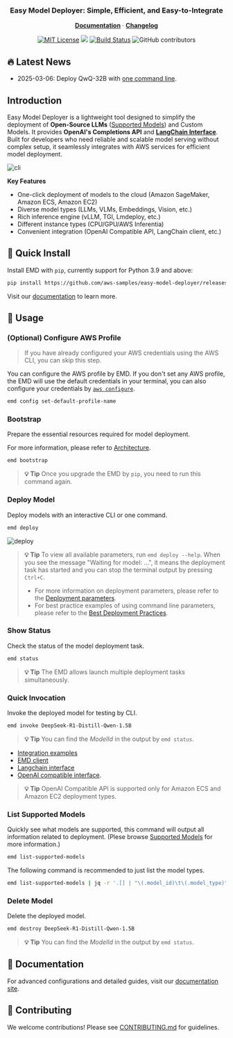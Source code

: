 <p align="center">
    <h3 align="center">Easy Model Deployer: Simple, Efficient, and Easy-to-Integrate</h3>
</p>

<p align="center">
  <a href="https://aws-samples.github.io/easy-model-deployer/en/installation"><strong>Documentation</strong></a> ·
  <a href="https://github.com/aws-samples/easy-model-deployer/releases"><strong>Changelog</strong></a>
</p>

<p align="center">
  <a href="https://opensource.org/licenses/MIT"><img src="https://img.shields.io/badge/License-MIT-yellowgreen.svg" alt="MIT License"></a>
  <a href="https://github.com/aws-samples/easy-model-deployer/releases"><img src="https://img.shields.io/github/v/release/aws-samples/easy-model-deployer?include_prereleases"></a>
  <a href="https://github.com/aws-samples/easy-model-deployer/actions/workflows/release-package.yml"><img src="https://github.com/aws-samples/easy-model-deployer/actions/workflows/release-package.yml/badge.svg" alt="Build Status"></a>
  <img alt="GitHub contributors" src="https://img.shields.io/github/contributors/aws-samples/easy-model-deployer">
</p>

## 🔥 Latest News

- 2025-03-06: Deploy QwQ-32B with [one command line](docs/en/best_deployment_practices.md##famous-models###qwen-series###qwq-32b).

## Introduction

Easy Model Deployer is a lightweight tool designed to simplify the deployment of **Open-Source LLMs** ([Supported Models](docs/en/supported_models.md)) and Custom Models. It provides **OpenAI's Completions API** and [**LangChain Interface**](https://github.com/langchain-ai/langchain). Built for developers who need reliable and scalable model serving without complex setup, it seamlessly integrates with AWS services for efficient model deployment.

![cli](docs/images/cli-all.gif)

**Key Features**
- One-click deployment of models to the cloud (Amazon SageMaker, Amazon ECS, Amazon EC2)
- Diverse model types (LLMs, VLMs, Embeddings, Vision, etc.)
- Rich inference engine (vLLM, TGI, Lmdeploy, etc.)
- Different instance types (CPU/GPU/AWS Inferentia)
- Convenient integration (OpenAI Compatible API, LangChain client, etc.)


## 🚀 Quick Install

Install EMD with `pip`, currently support for Python 3.9 and above:

```bash
pip install https://github.com/aws-samples/easy-model-deployer/releases/download/emd-0.7.1/emd-0.7.1-py3-none-any.whl
```

Visit our [documentation](https://aws-samples.github.io/easy-model-deployer/en/installation/) to learn more.

## 🔧 Usage

### (Optional) Configure AWS Profile

>If you have already configured your AWS credentials using the AWS CLI, you can skip this step.

You can configure the AWS profile by EMD. If you don't set any AWS profile, the EMD will use the default credentials in your terminal, you can also configure your credentials by [`aws configure`](https://docs.aws.amazon.com/cli/latest/userguide/cli-configure-files.html#cli-configure-files-methods).


```bash
emd config set-default-profile-name
```

### Bootstrap

Prepare the essential resources required for model deployment.

For more information, please refer to [Architecture](https://aws-samples.github.io/easy-model-deployer/en/architecture/).

```bash
emd bootstrap
```

> **💡 Tip** Once you upgrade the EMD by `pip`, you need to run this command again.


### Deploy Model

Deploy models with an interactive CLI or one command.

```bash
emd deploy
```

![deploy](docs/images/cli-deploy.gif)


> **💡 Tip** To view all available parameters, run `emd deploy --help`.
> When you see the message "Waiting for model: ...", it means the deployment task has started and you can stop the terminal output by pressing `Ctrl+C`.
> - For more information on deployment parameters, please refer to the [Deployment parameters](docs/en/installation.md).
> - For best practice examples of using command line parameters, please refer to the [Best Deployment Practices](docs/en/best_deployment_practices.md).

### Show Status

Check the status of the model deployment task.

```bash
emd status
```

> **💡 Tip** The EMD allows launch multiple deployment tasks simultaneously.

### Quick Invocation

Invoke the deployed model for testing by CLI.

```bash
emd invoke DeepSeek-R1-Distill-Qwen-1.5B
```

> **💡 Tip** You can find the *ModelId* in the output by `emd status`.

- [Integration examples](https://aws-samples.github.io/easy-model-deployer/)
- [EMD client](docs/en/emd_client.md)
- [Langchain interface](docs/en/langchain_interface.md)
- [OpenAI compatible interface](docs/en/openai_compatiable.md).

> **💡 Tip** OpenAI Compatible API is supported only for Amazon ECS and Amazon EC2 deployment types.

### List Supported Models

Quickly see what models are supported, this command will output all information related to deployment. (Plese browse [Supported Models](docs/en/supported_models.md) for more information.)

```bash
emd list-supported-models
```

The following command is recommended to just list the model types.

```bash
emd list-supported-models | jq -r '.[] | "\(.model_id)\t\(.model_type)"' | column -t -s $'\t' | sort
```

### Delete Model

Delete the deployed model.

```bash
emd destroy DeepSeek-R1-Distill-Qwen-1.5B
```

> **💡 Tip** You can find the *ModelId* in the output by `emd status`.

## 📖 Documentation

For advanced configurations and detailed guides, visit our [documentation site](https://aws-samples.github.io/easy-model-deployer/).


## 🤝 Contributing

We welcome contributions! Please see [CONTRIBUTING.md](CONTRIBUTING.md) for guidelines.
